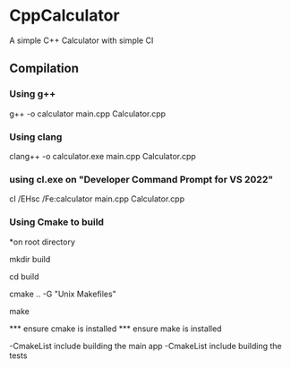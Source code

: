 # CppCalculator
 A simple C++ Calculator with simple CI


## Compilation

### Using g++

g++ -o calculator main.cpp Calculator.cpp


### Using clang

clang++ -o calculator.exe main.cpp Calculator.cpp

### using cl.exe on "Developer Command Prompt for VS 2022"

cl /EHsc /Fe:calculator main.cpp Calculator.cpp



### Using Cmake to build

*on root directory

mkdir build

cd build

cmake .. -G "Unix Makefiles"

make



*** ensure cmake is installed
*** ensure make is installed

-CmakeList include building the main app
-CmakeList include building the tests